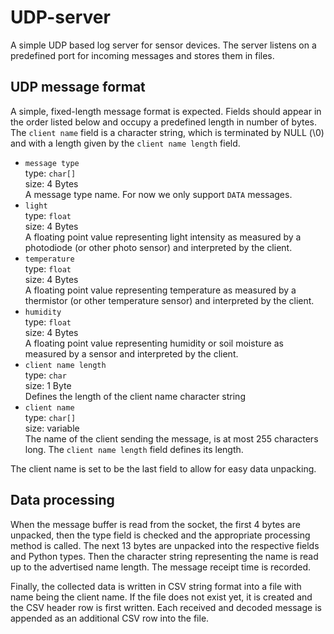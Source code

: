 # UDP-server

A simple UDP based log server for sensor devices. The server listens on a predefined port for incoming messages and stores them in files.

## UDP message format

A simple, fixed-length message format is expected. Fields should appear in the order listed below and occupy a predefined length in number of bytes. The `client name` field is a character string, which is terminated by NULL (\0) and with a length given by the `client name length` field.

* `message type`  
  type: `char[]`  
  size: 4 Bytes  
  A message type name. For now we only support `DATA` messages.
* `light`  
  type: `float`  
  size: 4 Bytes  
  A floating point value representing light intensity as measured by a photodiode (or other photo sensor) and interpreted by the client.
* `temperature`  
  type: `float`  
  size: 4 Bytes  
  A floating point value representing temperature as measured by a thermistor (or other temperature sensor) and interpreted by the client.
* `humidity`  
  type: `float`  
  size: 4 Bytes  
  A floating point value representing humidity or soil moisture as measured by a sensor and interpreted by the client.  
* `client name length`  
  type: `char`  
  size: 1 Byte  
  Defines the length of the client name character string
* `client name`  
  type: `char[]`  
  size: variable  
  The name of the client sending the message, is at most 255 characters long. The `client name length` field defines its length.

The client name is set to be the last field to allow for easy data unpacking.

## Data processing

When the message buffer is read from the socket, the first 4 bytes are unpacked, then the type field is checked and the appropriate processing method is called. The next 13 bytes are unpacked into the respective fields and Python types. Then the character string representing the name is read up to the advertised name length. The message receipt time is recorded.

Finally, the collected data is written in CSV string format into a file with name being the client name. If the file does not exist yet, it is created and the CSV header row is first written. Each received and decoded message is appended as an additional CSV row into the file.
